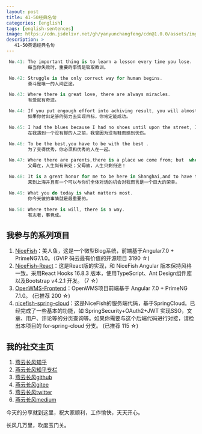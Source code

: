```yaml
---
layout: post
title: 41-50经典名句
categories: [english]
tags: [english-sentences]
image: https://cdn.jsdelivr.net/gh/yanyunchangfeng/cdn@1.0.0/assets/img/blog/english-grammer/english-grammer-cover5.png
description: >
   41-50英语经典名句
---
```

 ```swift
  No.41: The important thing is to learn a lesson every time you lose. 
         每当你失败时，重要的事情是吸取教训。
 ```
 ```swift
  No.42: Struggle is the only correct way for human begins. 
         奋斗是唯一的人间正途。
 ```
 ```swift
  No.43: Where there is great love, there are always miracles.
         有爱就有奇迹。
 ```
 ```swift
  No.44: If you put engough effort into achiving result, you will almost certainly achieve it.
         如果你付出足够的努力去实现目标，你肯定能成功。
 ```
 ```swift
  No.45: I had the blues because I had no shoes until upon the street, I met a man who had no feet.
         在我遇到一个没有脚的人之前，我曾因为没有鞋而感到忧伤。
 ```
 ```swift
  No.46: To be the best,you have to be with the best .
         为了变得优秀，你必须和优秀的人在一起。
 ```
 ```swift
  No.47: Where there are parents,there is a place we come from; but  where there aren't parents, there is a place we have to go.
         父母在，人生尚有来处；父母故，人生只剩归途！
 ```
 ```swift
  No.48: It is a great honor for me to be here in Shanghai,and to have this opportunity to speak with all of you.
         来到上海并且有一个可以与你们全体对话的机会对我而言是一个巨大的荣幸。
 ```
 ```swift
  No.49: What you do today is what matters most.
         你今天做的事情就是最重要的。
 ```
 ```swift
  No.50: Where there is will, there is a way.
         有志者，事竟成。
 ```


## 我参与的系列项目

1. [NiceFish]( https://gitee.com/mumu-osc/NiceFish)：美人鱼，这是一个微型Blog系统，前端基于Angular7.0 + PrimeNG7.1.0。（GVIP 码云最有价值的开源项目 3190 ☆)
2. [NiceFish-React]( https://github.com/damoqiongqiu/NiceFish-React)：这是React版的实现，和 NiceFish Angular 版本保持风格一致。采用React Hooks 16.8.3 版本，使用TypeScript、Ant Design组件库以及Bootstrap v4.2.1 开发。  (7 ☆)
3. [OpenWMS-Frontend](https://gitee.com/mumu-osc/OpenWMS-Frontend)：OpenWMS项目前端基于 Angular 7.0 + PrimeNG 7.1.0。  (已推荐 200 ☆)
4. [nicefish-spring-cloud](https://gitee.com/mumu-osc/nicefish-spring-cloud)：这是NiceFish的服务端代码，基于SpringCloud。已经完成了一些基本的功能，如 SpringSecurity+OAuth2+JWT 实现SSO，文章、用户、评论等的分页查询等。如果你需要与这个后端代码进行对接，请检出本项目的 for-spring-cloud 分支。 (已推荐 115 ☆)

## 我的社交主页  

1. [燕云长风知乎](https://zhihu.com/people/hbxyxuxiaodong)  
2. [燕云长风知乎专栏](https://zhuanlan.zhihu.com/yanyunchangfeng)  
3. [燕云长风github](https://github.com/yanyunchangfeng)  
4. [燕云长风gitee](https://gitee.com/yanyunchangfeng)  
5. [燕云长风twitter](https://twitter.com/yanyunchangfeng)  
6. [燕云长风medium](https://medium.com/@yanyunchangfeng) 

今天的分享就到这里，祝大家顺利，工作愉快，天天开心。

长风几万里，吹度玉门关。